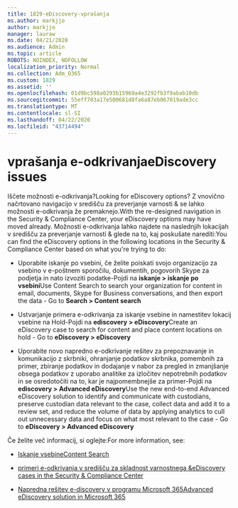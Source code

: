 ```yaml
---
title: 1829-eDiscovery-vprašanja
ms.author: markjjo
author: markjjo
manager: lauraw
ms.date: 04/21/2020
ms.audience: Admin
ms.topic: article
ROBOTS: NOINDEX, NOFOLLOW
localization_priority: Normal
ms.collection: Adm_O365
ms.custom: 1829
ms.assetid: ''
ms.openlocfilehash: 01d9bc598a0293b15969a4e3292fb3f9abab10db
ms.sourcegitcommit: 55eff703a17e500681d8fa6a87eb067019ade3cc
ms.translationtype: MT
ms.contentlocale: sl-SI
ms.lasthandoff: 04/22/2020
ms.locfileid: "43714494"
---
```

# <a name="ediscovery-issues"></a><span data-ttu-id="34622-102">vprašanja e-odkrivanja</span><span class="sxs-lookup"><span data-stu-id="34622-102">eDiscovery issues</span></span>

<span data-ttu-id="34622-103">Iščete možnosti e-odkrivanja?</span><span class="sxs-lookup"><span data-stu-id="34622-103">Looking for eDiscovery options?</span></span> <span data-ttu-id="34622-104">Z vnovično načrtovano navigacijo v središču za preverjanje varnosti & se lahko možnosti e-odkrivanja že premaknejo.</span><span class="sxs-lookup"><span data-stu-id="34622-104">With the re-designed navigation in the Security & Compliance Center, your eDiscovery options may have moved already.</span></span>  <span data-ttu-id="34622-105">Možnosti e-odkrivanja lahko najdete na naslednjih lokacijah v središču za preverjanje varnosti & glede na to, kaj poskušate narediti:</span><span class="sxs-lookup"><span data-stu-id="34622-105">You can find the eDiscovery options in the following locations in the Security & Compliance Center based on what you're trying to do:</span></span>

- <span data-ttu-id="34622-106">Uporabite iskanje po vsebini, če želite poiskati svojo organizacijo za vsebino v e-poštnem sporočilu, dokumentih, pogovorih Skype za podjetja in nato izvoziti podatke-Pojdi na **iskanje > iskanje po vsebini**</span><span class="sxs-lookup"><span data-stu-id="34622-106">Use Content Search to search your organization for content in email, documents, Skype for Business conversations, and then export the data - Go to **Search > Content search**</span></span>

- <span data-ttu-id="34622-107">Ustvarjanje primera e-odkrivanja za iskanje vsebine in namestitev lokacij vsebine na Hold-Pojdi na **ediscovery > eDiscovery**</span><span class="sxs-lookup"><span data-stu-id="34622-107">Create an eDiscovery case to search for content and place content locations on hold - Go to **eDiscovery > eDiscovery**</span></span>

- <span data-ttu-id="34622-108">Uporabite novo napredno e-odkrivanje rešitev za prepoznavanje in komunikacijo z skrbniki, ohranjanje podatkov skrbnika, pomembnih za primer, zbiranje podatkov in dodajanje v nabor za pregled in zmanjšanje obsega podatkov z uporabo analitike za izločitev nepotrebnih podatkov in se osredotočiti na to, kar je najpomembnejše za primer-Pojdi na **ediscovery > Advanced eDiscovery**</span><span class="sxs-lookup"><span data-stu-id="34622-108">Use the new end-to-end Advanced eDiscovery solution to identify and communicate with custodians, preserve custodian data relevant to the case, collect data and add it to a review set, and reduce the volume of data by applying analytics to cull out unnecessary data and focus on what most relevant to the case -  Go to **eDiscovery > Advanced eDiscovery**</span></span>

<span data-ttu-id="34622-109">Če želite več informacij, si oglejte:</span><span class="sxs-lookup"><span data-stu-id="34622-109">For more information, see:</span></span>

- [<span data-ttu-id="34622-110">Iskanje vsebine</span><span class="sxs-lookup"><span data-stu-id="34622-110">Content Search</span></span>](https://docs.microsoft.com/office365/securitycompliance/content-search)

- [<span data-ttu-id="34622-111">primeri e-odkrivanja v središču za skladnost varnostnega &</span><span class="sxs-lookup"><span data-stu-id="34622-111">eDiscovery cases in the Security & Compliance Center</span></span>](https://docs.microsoft.com/office365/securitycompliance/ediscovery-cases)

- [<span data-ttu-id="34622-112">Napredna rešitev e-discovery v programu Microsoft 365</span><span class="sxs-lookup"><span data-stu-id="34622-112">Advanced eDiscovery solution in Microsoft 365</span></span>](https://docs.microsoft.com/office365/securitycompliance/compliance20/overview-ediscovery-20)
